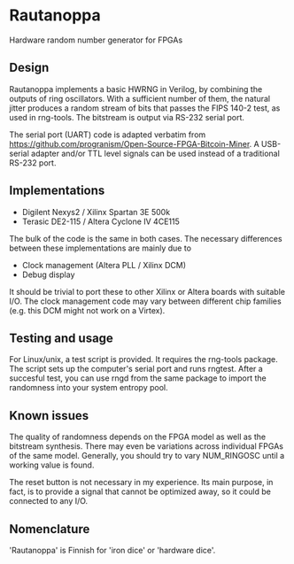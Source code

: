 Rautanoppa
==========

Hardware random number generator for FPGAs


Design
------

Rautanoppa implements a basic HWRNG in Verilog, by combining the
outputs of ring oscillators. With a sufficient number of them, the
natural jitter produces a random stream of bits that passes the FIPS
140-2 test, as used in rng-tools. The bitstream is output via RS-232
serial port.

The serial port (UART) code is adapted verbatim from
https://github.com/progranism/Open-Source-FPGA-Bitcoin-Miner. A
USB-serial adapter and/or TTL level signals can be used instead of a
traditional RS-232 port.


Implementations
---------------

* Digilent Nexys2 / Xilinx Spartan 3E 500k
* Terasic DE2-115 / Altera Cyclone IV 4CE115

The bulk of the code is the same in both cases. The necessary
differences between these implementations are mainly due to

* Clock management (Altera PLL / Xilinx DCM)
* Debug display

It should be trivial to port these to other Xilinx or Altera boards
with suitable I/O. The clock management code may vary between
different chip families (e.g. this DCM might not work on a Virtex).


Testing and usage
-----------------

For Linux/unix, a test script is provided. It requires the rng-tools
package. The script sets up the computer's serial port and runs
rngtest. After a succesful test, you can use rngd from the same
package to import the randomness into your system entropy pool.


Known issues
------------

The quality of randomness depends on the FPGA model as well as the
bitstream synthesis. There may even be variations across individual
FPGAs of the same model. Generally, you should try to vary
NUM_RINGOSC until a working value is found.

The reset button is not necessary in my experience. Its main purpose,
in fact, is to provide a signal that cannot be optimized away, so it
could be connected to any I/O.


Nomenclature
------------

'Rautanoppa' is Finnish for 'iron dice' or 'hardware dice'.
